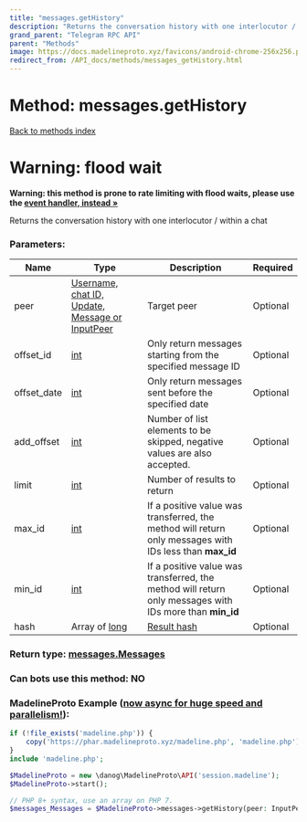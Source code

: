 ```yaml
---
title: "messages.getHistory"
description: "Returns the conversation history with one interlocutor / within a chat"
grand_parent: "Telegram RPC API"
parent: "Methods"
image: https://docs.madelineproto.xyz/favicons/android-chrome-256x256.png
redirect_from: /API_docs/methods/messages_getHistory.html
---
```

# Method: messages.getHistory
[Back to methods index](index.html)



# Warning: flood wait
**Warning: this method is prone to rate limiting with flood waits, please use the [event handler, instead &raquo;](/docs/UPDATES.html#async-event-driven)**

Returns the conversation history with one interlocutor / within a chat

### Parameters:

| Name     |    Type       | Description | Required |
|----------|---------------|-------------|----------|
|peer|[Username, chat ID, Update, Message or InputPeer](/API_docs/types/InputPeer.html) | Target peer | Optional|
|offset\_id|[int](/API_docs/types/int.html) | Only return messages starting from the specified message ID | Optional|
|offset\_date|[int](/API_docs/types/int.html) | Only return messages sent before the specified date | Optional|
|add\_offset|[int](/API_docs/types/int.html) | Number of list elements to be skipped, negative values are also accepted. | Optional|
|limit|[int](/API_docs/types/int.html) | Number of results to return | Optional|
|max\_id|[int](/API_docs/types/int.html) | If a positive value was transferred, the method will return only messages with IDs less than **max\_id** | Optional|
|min\_id|[int](/API_docs/types/int.html) | If a positive value was transferred, the method will return only messages with IDs more than **min\_id** | Optional|
|hash|Array of [long](/API_docs/types/long.html) | [Result hash](https://core.telegram.org/api/offsets) | Optional|


### Return type: [messages.Messages](/API_docs/types/messages.Messages.html)

### Can bots use this method: **NO**


### MadelineProto Example ([now async for huge speed and parallelism!](https://docs.madelineproto.xyz/docs/ASYNC.html)):


```php
if (!file_exists('madeline.php')) {
    copy('https://phar.madelineproto.xyz/madeline.php', 'madeline.php');
}
include 'madeline.php';

$MadelineProto = new \danog\MadelineProto\API('session.madeline');
$MadelineProto->start();

// PHP 8+ syntax, use an array on PHP 7.
$messages_Messages = $MadelineProto->messages->getHistory(peer: InputPeer, offset_id: int, offset_date: int, add_offset: int, limit: int, max_id: int, min_id: int, hash: [long, long], );
```

